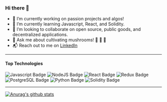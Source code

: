 ### Hi there 👋

- 🔭 I’m currently working on passion projects and algos! 
- 🌱 I’m currently learning Javascript, React, and Solidity.
- 🤝 I’m looking to collaborate on open source, public goods, and decentralized applications.
- 💬 Ask me about cultivating mushrooms! 🍄 🎨 🏡
- 📬 Reach out to me on [LinkedIn](https://www.linkedin.com/in/angel-hernandez-6a5156216/)

---

#### Top Technologies

![Javascript Badge](https://img.shields.io/badge/-Javascript-_?style=plastic&logo=javascript&labelColor=black&color=F7DF1E)
![NodeJS Badge](https://img.shields.io/badge/-NodeJS-_?style=plastic&logo=node.js&labelColor=black&color=339933)
![React Badge](https://img.shields.io/badge/-React-_?style=plastic&logo=react&labelColor=black&color=61DAFB)
![Redux Badge](https://img.shields.io/badge/-Redux-_?style=plastic&logo=redux&labelColor=black&color=764ABC)
![PostgreSQL Badge](https://img.shields.io/badge/-PostgreSQL-_?style=plastic&logo=postgresql&labelColor=black&color=4169E1)
![Python Badge](https://img.shields.io/badge/-Python3-_?style=plastic&logo=python&labelColor=black&color=3776AB)
![Solidity Badge](https://img.shields.io/badge/-Solidity-_?style=plastic&logo=solidity&labelColor=black&color=363636)

---

[![Anurag's github stats](https://github-readme-stats.vercel.app/api?username=am-hernandez&show_icons=true)](https://github.com/am-hernandez)
<!-- [![Top Langs](https://github-readme-stats.vercel.app/api/top-langs/?username=am-hernandez&layout=compact)](https://github.com/am-hernandez) -->
